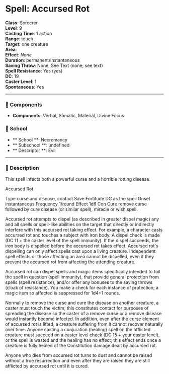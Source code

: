 
# Spell: Accursed Rot
**Class**: Sorcerer  
**Level**: 9  
**Casting Time**: 1 action  
**Range**: touch  
**Target**: one creature  
**Area**:   
**Effect**: _None_  
**Duration**: permanent/Instantaneous  
**Saving Throw**: None, See Text (none; see text)  
**Spell Resistance**: Yes (yes)  
**DC**: 19  
**Caster Level**: 1  
**Spontaneous**: Yes

---

### 🔮 Components
- **Components**: Verbal, Somatic, Material, Divine Focus

### 🏫 School
- ** School **: Necromancy
- ** Subschool **: undefined
- ** Descriptor **: Evil
---

### 📜 Description
This spell infects both a powerful curse and a horrible rotting disease.

Accursed Rot

Type curse and disease, contact Save Fortitude DC as the spell Onset instantaneous Frequency 1/round Effect 1d6 Con Cure remove curse followed by cure disease (or similar spell), miracle or wish spell.

Accursed rot attempts to dispel (as described in greater dispel magic) any and all spells or spell-like abilities on the target that directly or indirectly interfere with this accursed rot taking effect. For example, a character casts accursed rot and touches a subject with iron body. A dispel check is made (DC 11 + the caster level of the spell immunity). If the dispel succeeds, the iron body is dispelled before the accursed rot takes effect. Accursed rot's dispelling can only affect spells cast upon a living creature. Independent spell effects or those affecting an area cannot be dispelled, even if they prevent the accursed rot from affecting the attending creature.

Accursed rot can dispel spells and magic items specifically intended to foil the spell in question (spell immunity), that provide general protection from spells (spell resistance), and/or offer any bonuses to the saving throws (cloak of resistance). You make a check for each instance of protection; a magic item so affected is suppressed for 1d4+1 rounds.

Normally to remove the curse and cure the disease on another creature, a caster must touch the victim; this constitutes contact for purposes of spreading the disease so the caster of a remove curse or a remove disease would instantly become infected. In addition, even after the curse element of accursed rot is lifted, a creature suffering from it cannot recover naturally over time. Anyone casting a conjuration (healing) spell on the afflicted creature must succeed on a caster level check (DC 15 + your caster level), or the spell is wasted and the healing has no effect; this effect ends once a creature is fully healed of the Constitution damage dealt by accursed rot.

Anyone who dies from accursed rot turns to dust and cannot be raised without a true resurrection and even after they are raised they are still afflicted by accursed rot until it is cured.
